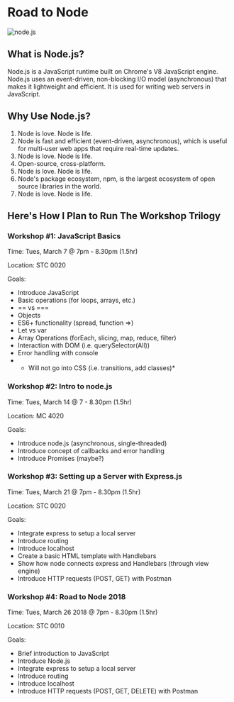 # Road to Node
![node.js](https://upload.wikimedia.org/wikipedia/commons/thumb/d/d9/Node.js_logo.svg/2000px-Node.js_logo.svg.png)

## What is Node.js?
Node.js is a JavaScript runtime built on Chrome's V8 JavaScript engine. Node.js uses an event-driven, non-blocking I/O model (asynchronous) that makes it lightweight and efficient.  It is used for writing web servers in JavaScript.

## Why Use Node.js?
1. Node is love. Node is life.
2. Node is fast and efficient (event-driven, asynchronous), which is useful for multi-user web apps that require real-time updates.
3. Node is love. Node is life.
4. Open-source, cross-platform.
5. Node is love. Node is life.
6. Node's package ecosystem, npm, is the largest ecosystem of open source libraries in the world.
7. Node is love. Node is life.

## Here's How I Plan to Run The Workshop Trilogy
### Workshop #1: JavaScript Basics
Time: Tues, March 7 @ 7pm - 8.30pm (1.5hr)

Location: STC 0020

Goals:
- Introduce JavaScript
- Basic operations (for loops, arrays, etc.)
- == vs ===
- Objects
- ES6+ functionality (spread, function =>)
- Let vs var
- Array Operations (forEach, slicing, map, reduce, filter)
- Interaction with DOM  (i.e. querySelector(All))
- Error handling with console
- * Will not go into CSS (i.e. transitions, add classes)*

### Workshop #2: Intro to node.js
Time: Tues, March 14 @  7 - 8.30pm (1.5hr)

Location: MC 4020

Goals:
- Introduce node.js (asynchronous, single-threaded)
- Introduce concept of callbacks and error handling
- Introduce Promises (maybe?)

### Workshop #3: Setting up a Server with Express.js
Time: Tues, March 21 @  7pm - 8.30pm (1.5hr)

Location: STC 0020

Goals:
- Integrate express to setup a local server
- Introduce routing
- Introduce localhost
- Create a basic HTML template with Handlebars
- Show how node connects express and Handlebars (through view engine)
- Introduce HTTP requests (POST, GET) with Postman

### Workshop #4: Road to Node 2018
Time: Tues, March 26 2018 @  7pm - 8.30pm (1.5hr)

Location: STC 0010

Goals:
- Brief introduction to JavaScript
- Introduce Node.js
- Integrate express to setup a local server
- Introduce routing
- Introduce localhost
- Introduce HTTP requests (POST, GET, DELETE) with Postman
